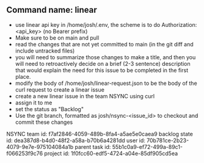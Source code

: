 ## Command name: linear

- use linear api key in /home/josh/.env, the scheme is to do Authorization: <api_key> (no Bearer prefix)
- Make sure to be on main and pull
- read the changes that are not yet committed to main (in the git diff and include untracked files)
- you will need to summarize those changes to make a title, and then you will need to retroactively decide on a brief (2-3 sentence) description that would explain the need for this issue to be completed in the first place.
- modify the body of /home/josh/linear-request.json to be the body of the curl request to create a linear issue
- create a new linear issue in the team NSYNC using curl
- assign it to me
- set the status as "Backlog"
- Use the git branch, formatted as josh/nsync-<issue_id><title-separated-by-hyphens> to checkout and commit these changes

NSYNC team id: f7af2846-4059-489b-8fa4-a5ae5e0caea9
backlog state id: dea387d8-b4d0-48f2-a58a-b70b6a4281dd
user id: 70b781ce-2b23-4079-9e7e-975104084a1b
parent task id: 55b1c0a9-ef72-499a-89c1-f066253f9c76
project id: 1f0fcc60-edf5-4724-a04e-85df905cd5ea

